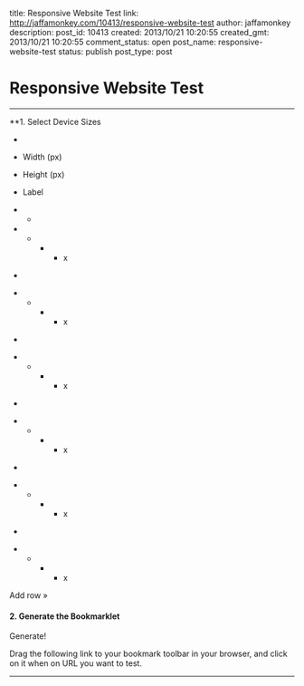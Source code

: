 title: Responsive Website Test
link: http://jaffamonkey.com/10413/responsive-website-test
author: jaffamonkey
description: 
post_id: 10413
created: 2013/10/21 10:20:55
created_gmt: 2013/10/21 10:20:55
comment_status: open
post_name: responsive-website-test
status: publish
post_type: post

# Responsive Website Test

* * *

**1\. Select Device Sizes

  *  
  * Width (px)
  * Height (px)
  * Label
  *   *  
  *   *   *   * x

  *  
  *   *   *   * x

  *  
  *   *   *   * x

  *  
  *   *   *   * x

  *  
  *   *   *   * x

  *  
  *   *   *   * x

Add row »

#### 2\. Generate the Bookmarklet

Generate!

Drag the following link to your bookmark toolbar in your browser, and click on it when on URL you want to test. 

  


* * *
